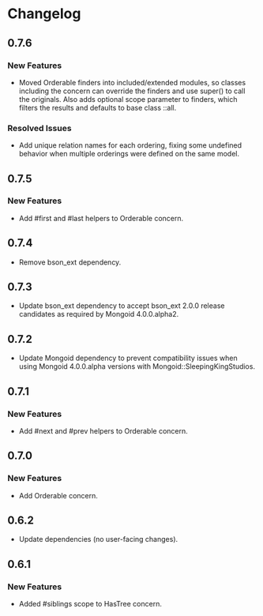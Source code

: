 # Changelog

## 0.7.6

### New Features

* Moved Orderable finders into included/extended modules, so classes including
  the concern can override the finders and use super() to call the originals. 
  Also adds optional scope parameter to finders, which filters the results and
  defaults to base class ::all.

### Resolved Issues

* Add unique relation names for each ordering, fixing some undefined behavior 
  when multiple orderings were defined on the same model.

## 0.7.5

### New Features

* Add #first and #last helpers to Orderable concern.

## 0.7.4

* Remove bson_ext dependency.

## 0.7.3

* Update bson_ext dependency to accept bson_ext 2.0.0 release candidates as 
  required by Mongoid 4.0.0.alpha2.

## 0.7.2

* Update Mongoid dependency to prevent compatibility issues when using Mongoid
  4.0.0.alpha versions with Mongoid::SleepingKingStudios.

## 0.7.1

### New Features

* Add #next and #prev helpers to Orderable concern.

## 0.7.0

### New Features

* Add Orderable concern.

## 0.6.2

* Update dependencies (no user-facing changes).

## 0.6.1

### New Features

* Added #siblings scope to HasTree concern.
